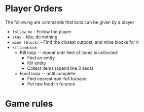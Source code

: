 # Player Orders

The following are commands that bots can be given by a player

- `follow me` - Follow the player
- `stay` - Idle, do nothing
- `mine [block]` - Find the closest outpost, and mine blocks for it
- `killandcook`
    - Kill loop -- repeat until limit of items is collected:
        - Find an entity
        - Kill entity
        - Collect items (spend like 3 secs)
    - Food loop -- until complete
        - Find nearest non-full furnace
        - Put raw food in furance


# Game rules

